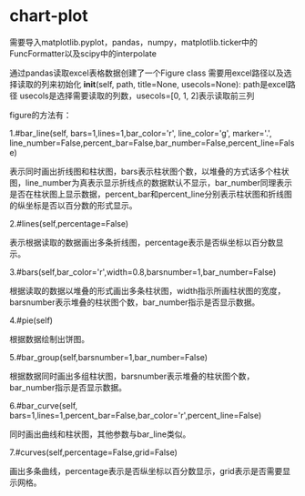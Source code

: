 # chart-plot
需要导入matplotlib.pyplot，pandas，numpy，matplotlib.ticker中的FuncFormatter以及scipy中的interpolate

通过pandas读取excel表格数据创建了一个Figure class 需要用excel路径以及选择读取的列来初始化
__init__(self, path, title=None, usecols=None): path是excel路径 usecols是选择需要读取的列数，usecols=[0, 1, 2]表示读取前三列

figure的方法有：

1.#bar_line(self, bars=1,lines=1,bar_color='r', line_color='g', marker='.', line_number=False,percent_bar=False,bar_number=False,percent_line=False)

表示同时画出折线图和柱状图，bars表示柱状图个数，以堆叠的方式话多个柱状图，line_number为真表示显示折线点的数据默认不显示，bar_number同理表示是否在柱状图上显示数据，percent_bar和percent_line分别表示柱状图和折线图的纵坐标是否以百分数的形式显示。
 
 2.#lines(self,percentage=False)

表示根据读取的数据画出多条折线图，percentage表示是否纵坐标以百分数显示。
 
 3.#bars(self,bar_color='r',width=0.8,barsnumber=1,bar_number=False)

根据读取的数据以堆叠的形式画出多条柱状图，width指示所画柱状图的宽度，barsnumber表示堆叠的柱状图个数，bar_number指示是否显示数据。
 
 4.#pie(self)

根据数据绘制出饼图。
 
 5.#bar_group(self,barsnumber=1,bar_number=False)

根据数据同时画出多组柱状图，barsnumber表示堆叠的柱状图个数，bar_number指示是否显示数据。
 
 6.#bar_curve(self, bars=1,lines=1,percent_bar=False,bar_color='r',percent_line=False)

同时画出曲线和柱状图，其他参数与bar_line类似。
 
 7.#curves(self,percentage=False,grid=False)

画出多条曲线，percentage表示是否纵坐标以百分数显示，grid表示是否需要显示网格。
